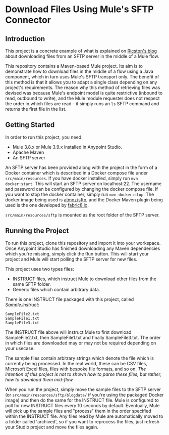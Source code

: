 # Download Files Using Mule's SFTP Connector

## Introduction

This project is a concrete example of what is explained on [Ricston's blog](https://www.ricston.com/blog/polling-multiple-nodes-mule-esb-cluster/) about downloading files from an SFTP server in the middle of a Mule flow.

This repository contains a Maven-based Mule project. Its aim is to demonstrate how to download files in the middle of a flow using a Java component, which in turn uses Mule's SFTP transport only. The benefit of this method is that it allows you to adapt a single class depending on any project's requirements. The reason why this method of retrieving files was devised was because Mule's endpoint model is quite restrictive (inbound to read, outbound to write), and the Mule module requester does not respect the order in which files are read - it simply runs an `ls` SFTP command and returns the first file in the list.

## Getting Started

In order to run this project, you need:

- Mule 3.8.x or Mule 3.9.x installed in Anypoint Studio.
- Apache Maven
- An SFTP server

An SFTP server has been provided along with the project in the form of a Docker container which is described in a Docker compose file under `src/main/resources`. If you have docker installed, simply run `mvn docker:start`. This will start an SFTP server on localhost:22. The username and password can be configured by changing the docker compose file. If you want to stop the docker container, simply run `mvn docker:stop`. The docker image being used is [atmoz/sftp](https://github.com/atmoz/sftp), and the Docker Maven plugin being used is the one developed by [fabric8.io](https://github.com/fabric8io/docker-maven-plugin).

`src/main/resources/sftp` is mounted as the root folder of the SFTP server.

## Running the Project

To run this project, clone this repository and import it into your workspace. Once Anypoint Studio has finished downloading any Maven dependencies which you're missing, simply click the Run button. This will start your project and Mule will start polling the SFTP server for new files.

This project uses two types files:

- INSTRUCT files, which instruct Mule to download other files from the same SFTP folder. 
- Generic files which contain arbitrary data.

There is one INSTRUCT file packaged with this project, called *Sample.instruct*:
```
SampleFile2.txt
SampleFile1.txt
SampleFile3.txt
```

The INSTRUCT file above will instruct Mule to first download SampleFile2.txt, then SampleFile1.txt and finally SampleFile3.txt. The order in which files are downloaded may or may not be required depending on your usecase.

The sample files contain arbitrary strings which denote the file which is currently being processed. In the real world, these can be CSV files, Microsoft Excel files, files with bespoke file formats, and so on. _The intention of this project is not to shown how to parse these files, but rather, how to download them mid-flow._

When you run the project, simply move the sample files to the SFTP server (or `src/main/resources/sftp/blogdata/` if you're using the packaged Docker image) and then do the same for the INSTRUCT file. Mule is configured to poll for new INSTRUCT files every 10 seconds by default. Eventually, Mule will pick up the sample files and "process" them in the order specified within the INSTRUCT file. Any files read by Mule are automatically moved to a folder called 'archived', so if you want to reprocess the files, just refresh your Studio project and move the files again.